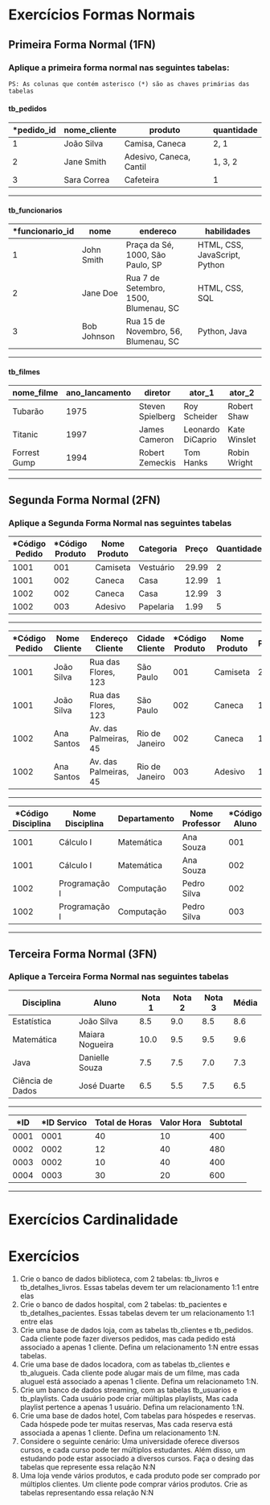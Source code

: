 # Exercícios Formas Normais

## Primeira Forma Normal (1FN)

### Aplique a primeira forma normal nas seguintes tabelas:

```
PS: As colunas que contém asterisco (*) são as chaves primárias das tabelas
```

#### tb_pedidos

| *pedido_id | nome_cliente  | produto                  | quantidade |
|-----------|---------------|--------------------------|------------|
| 1         | João Silva    | Camisa, Caneca           | 2, 1       |
| 2         | Jane Smith    | Adesivo, Caneca, Cantil  | 1, 3, 2    |
| 3         | Sara Correa   | Cafeteira                | 1          |

---

#### tb_funcionarios

| *funcionario_id | nome          | endereco                               | habilidades                    |
|----------------|---------------|----------------------------------------|--------------------------------|
| 1              | John Smith    | Praça da Sé, 1000, São Paulo, SP       | HTML, CSS, JavaScript, Python  |
| 2              | Jane Doe      | Rua 7 de Setembro, 1500, Blumenau, SC  | HTML, CSS, SQL                 |
| 3              | Bob Johnson   | Rua 15 de Novembro, 56, Blumenau, SC   | Python, Java                   |

---

#### tb_filmes

| nome_filme   | ano_lancamento | diretor              | ator_1            | ator_2            | ator_3            |
|--------------|----------------|----------------------|-------------------|-------------------|-------------------|
| Tubarão      | 1975           | Steven Spielberg     | Roy Scheider      | Robert Shaw       | Richard Dreyfuss  |
| Titanic      | 1997           | James Cameron        | Leonardo DiCaprio | Kate Winslet      | Billy Zane        |
| Forrest Gump | 1994           | Robert Zemeckis      | Tom Hanks         | Robin Wright      | Gary Sinise       |

---

## Segunda Forma Normal (2FN)

### Aplique a Segunda Forma Normal nas seguintes tabelas

| *Código Pedido | *Código Produto | Nome Produto | Categoria | Preço | Quantidade |
|---------------|----------------|--------------|-----------|-------|------------|
| 1001          | 001            | Camiseta     | Vestuário | 29.99 | 2          |
| 1001          | 002            | Caneca       | Casa      | 12.99 | 1          |
| 1002          | 002            | Caneca       | Casa      | 12.99 | 3          |
| 1002          | 003            | Adesivo      | Papelaria | 1.99  | 5          |

---

| *Código Pedido | Nome Cliente | Endereço Cliente      | Cidade Cliente | *Código Produto | Nome Produto | Preço |
|---------------|--------------|-----------------------|----------------|----------------|--------------|-------|
| 1001          | João Silva   | Rua das Flores, 123   | São Paulo      | 001            | Camiseta     | 29.99 |
| 1001          | João Silva   | Rua das Flores, 123   | São Paulo      | 002            | Caneca       | 12.99 |
| 1002          | Ana Santos   | Av. das Palmeiras, 45 | Rio de Janeiro | 002            | Caneca       | 12.99 |
| 1002          | Ana Santos   | Av. das Palmeiras, 45 | Rio de Janeiro | 003            | Adesivo      | 1.99  |

---

| *Código Disciplina | Nome Disciplina      | Departamento | Nome Professor | *Código Aluno   | Nome Aluno  | Nota |
|-------------------|----------------------|--------------|----------------|----------------|-------------|------|
| 1001              | Cálculo I            | Matemática   | Ana Souza      | 001            | João Silva  | 8.0  |
| 1001              | Cálculo I            | Matemática   | Ana Souza      | 002            | Ana Santos  | 6.5  |
| 1002              | Programação I        | Computação   | Pedro Silva    | 002            | Ana Santos  | 9.0  |
| 1002              | Programação I        | Computação   | Pedro Silva    | 003            | Carlos Lima | 7.5  |

---

## Terceira Forma Normal (3FN)

### Aplique a Terceira Forma Normal nas seguintes tabelas

| Disciplina       | Aluno           | Nota 1 | Nota 2 | Nota 3 | Média |
|------------------|-----------------|--------|--------|--------|-------|
| Estatística      | João Silva      | 8.5    | 9.0    | 8.5    | 8.6   |
| Matemática       | Maiara Nogueira | 10.0   | 9.5    | 9.5    | 9.6   |
| Java             | Danielle Souza  | 7.5    | 7.5    | 7.0    | 7.3   |
| Ciência de Dados | José Duarte     | 6.5    | 5.5    | 7.5    | 6.5   |

---

| *ID   | *ID Servico | Total de Horas | Valor Hora | Subtotal |
|------|------------|----------------|------------|----------|
| 0001 | 0001       | 40             | 10         | 400      |
| 0002 | 0002       | 12             | 40         | 480      |
| 0003 | 0002       | 10             | 40         | 400      |
| 0004 | 0003       | 30             | 20         | 600      |

---

# Exercícios Cardinalidade

# Exercícios

1. Crie o banco de dados biblioteca, com 2 tabelas: tb_livros e tb_detalhes_livros. Essas tabelas devem ter um relacionamento 1:1 entre elas
2. Crie o banco de dados hospital, com 2 tabelas: tb_pacientes e tb_detalhes_pacientes. Essas tabelas devem ter um relacionamento 1:1 entre elas
3.  Crie uma base de dados loja, com as tabelas tb_clientes e tb_pedidos. Cada cliente pode fazer diversos pedidos, mas cada pedido está associado a apenas 1 cliente. Defina um relacionamento 1:N entre essas tabelas.
4.  Crie uma base de dados locadora, com as tabelas tb_clientes e tb_alugueis. Cada cliente pode alugar mais de um filme, mas cada aluguel está associado a apenas 1 cliente. Defina um relacionameto 1:N.
5.  Crie um banco de dados streaming, com as tabelas tb_usuarios e tb_playlists. Cada usuário pode criar múltiplas playlists, Mas cada playlist pertence a apenas 1 usuário. Defina um relacionamento 1:N.
6.  Crie uma base de dados hotel, Com tabelas para hóspedes e reservas. Cada hóspede pode ter muitas reservas, Mas cada reserva está associada a apenas 1 cliente. Defina um relacionamento 1:N.
7. Considere o seguinte cenário: Uma universidade oferece diversos cursos, e cada curso pode ter múltiplos estudantes. Além disso, um estudando pode estar associado a diversos cursos. Faça o desing das tabelas que represente essa relação N:N
8. Uma loja vende vários produtos, e cada produto pode ser comprado por múltiplos clientes. Um cliente pode comprar vários produtos. Crie as tabelas representando essa relação N:N